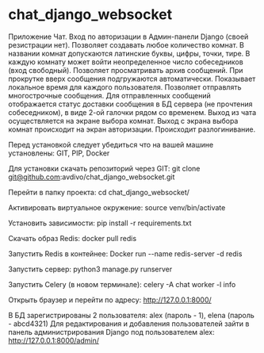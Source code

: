 # chat_django_websocket
Приложение Чат. Вход по авторизации в Админ-панели Django (своей резистрации нет). 
Позволяет создавать любое количество комнат. В названии комнат допускаются латинские буквы, цифры, точки, тире.
В каждую комнату может войти неопределенное число собеседников (вход свободный).
Позволяет просматривать архив сообщений. При прокрутке вверх сообщения подгружаются автоматически.
Показывает локальное время для каждого пользователя. 
Позволяет отправлять многострочные сообщения.
Для отправленных сообщений отображается статус доставки сообщения в БД сервера (не прочтения собеседником), в виде 2-ой галочки рядом со временем.
Выход из чата осуществляется на экране выбора комнат. Выход с экрана выбора комнат происходит на экран авторизации. Происходит разлогинивание.

Перед установкой следует убедиться что на вашей машине установлены: GIT, PIP, Docker

Для установки скачать репозиторий через GIT:
git clone git@github.com:avdivo/chat_django_websocket.git

Перейти в папку проекта:
cd chat_django_websocket/

Активировать виртуальное окружение:
source venv/bin/activate

Установить зависимости:
pip install -r requirements.txt

Скачать образ Redis:
docker pull redis

Запустить Redis в контейнее:
Docker run --name redis-server -d redis

Запустить сервер:
python3 manage.py runserver

Запустить Celery (в новом терминале):
celery -A chat worker -l info

Открыть браузер и перейти по адресу:
http://127.0.0.1:8000/

В БД зарегистрированы 2 пользователя: alex (пароль - 1), elena (пароль - abcd4321)
Для редактирования и добавления пользователей зайти в панель администрирования Django под пользователем alex:
http://127.0.0.1:8000/admin/
